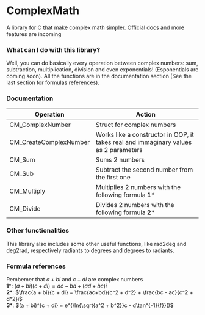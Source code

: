 # ComplexMath
A library for C that make complex math simpler. Official docs and more features are incoming 
### What can I do with this library?
Well, you can do basically every operation between complex numbers: sum, subtraction, multiplication, division and even exponentials! (Esponentials are coming soon). All the functions are in the documentation section (See the last section for formulas references).

### Documentation

|Operation| Action|
|---------|-------|
|CM_ComplexNumber|Struct for complex numbers|
|CM_CreateComplexNumber|Works like a constructor in OOP, it takes real and immaginary values as 2 parameters|
|CM_Sum|Sums 2 numbers|
|CM_Sub|Subtract the second number from the first one|
|CM_Multiply|Multiplies 2 numbers with the following formula **1***|
|CM_Divide|Divides 2 numbers with the following formula **2***|

### Other functionalities
This library also includes some other useful functions, like rad2deg and deg2rad, respectively radiants to degrees and degrees to radiants.

### Formula references
Rembemer that $a + bi$ and $c + di$ are complex numbers  
**1***: $(a + bi)(c + di) = ac - bd + (ad + bc)i$  
**2***: $\frac{a + bi}{c + di} = \frac{ac+bd}{c^2 + d^2} + \frac{bc - ac}{c^2 + d^2}i$  
**3***: $(a + bi)^{c + di} = e^{\ln{\sqrt{a^2 + b^2}}c - d\tan^{-1}{f}}()$
